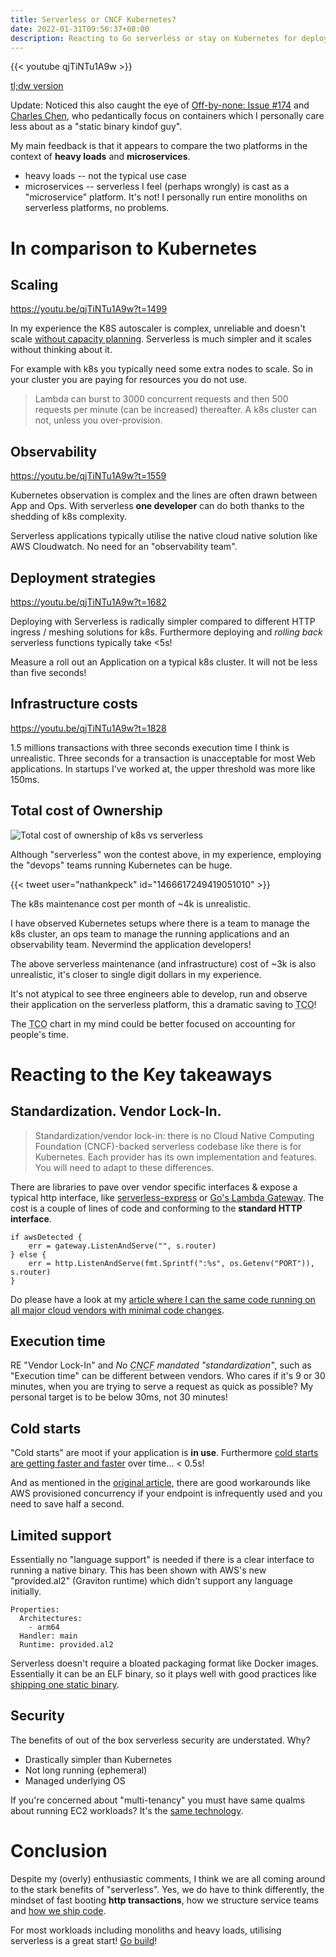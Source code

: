 ```yaml
---
title: Serverless or CNCF Kubernetes?
date: 2022-01-31T09:56:37+08:00
description: Reacting to Go serverless or stay on Kubernetes for deploying microservices?
---
```


{{< youtube qjTiNTu1A9w >}}

[tl;dw version](https://m.economictimes.com/tech/technology/thoughtworks-xconf-tech-talk-series-serverless-vs-kubernetes-when-deploying-microservices/amp_articleshow/89085544.cms)

Update: Noticed this also caught the eye of [Off-by-none: Issue #174](https://offbynone.io/issues/174/) and [Charles Chen](https://chrlschn.medium.com/thoughtworks-misses-the-mark-re-serverless-vs-kubernetes-9901d1b0f0c6), who pedantically focus on containers which I personally care less about as a "static binary kindof guy".

My main feedback is that it appears to compare the two platforms in the context
of **heavy loads** and **microservices**.

- heavy loads -- not the typical use case
- microservices -- serverless I feel (perhaps wrongly) is cast as a
  "microservice" platform. It's not! I personally run entire monoliths on
  serverless platforms, no problems.

# In comparison to Kubernetes

## Scaling

https://youtu.be/qjTiNTu1A9w?t=1499

In my experience the K8S autoscaler is complex, unreliable and doesn't scale
[without capacity planning](https://youtu.be/qjTiNTu1A9w?t=1863). Serverless is
much simpler and it scales without thinking about it.

For example with k8s you typically need some extra nodes to scale. So in your
cluster you are paying for resources you do not use.

> Lambda can burst to 3000 concurrent requests and then 500 requests per minute
> (can be increased) thereafter. A k8s cluster can not, unless you
> over-provision.

## Observability

https://youtu.be/qjTiNTu1A9w?t=1559

Kubernetes observation is complex and the lines are often drawn between App and
Ops. With serverless **one developer** can do both thanks to the shedding of
k8s complexity.

Serverless applications typically utilise the native cloud native solution
like AWS Cloudwatch. No need for an "observability team".

## Deployment strategies

https://youtu.be/qjTiNTu1A9w?t=1682

Deploying with Serverless is radically simpler compared to different HTTP
ingress / meshing solutions for k8s. Furthermore deploying and _rolling back_ serverless
functions typically take <5s!

Measure a roll out an Application on a typical k8s cluster. It will not be less
than five seconds!

## Infrastructure costs

https://youtu.be/qjTiNTu1A9w?t=1828

1.5 millions transactions with three seconds execution time I think is
unrealistic. Three seconds for a transaction is unacceptable for most Web
applications. In startups I've worked at, the upper threshold was more like
150ms.

## Total cost of Ownership

<img src="https://s.natalian.org/2022-01-31/tco.png" alt="Total cost of ownership of k8s vs serverless">

Although "serverless" won the contest above, in my experience, employing the
"devops" teams running Kubernetes can be huge.

{{< tweet user="nathankpeck" id="1466617249419051010" >}}

The k8s maintenance cost per month of ~4k is unrealistic.

I have observed Kubernetes setups where there is a team to manage the k8s
cluster, an ops team to manage the running applications and an observability
team. Nevermind the application developers!

The above serverless maintenance (and infrastructure) cost of ~3k is also
unrealistic, it's closer to single digit dollars in my experience.

It's not atypical to see three engineers able to develop, run and observe their
application on the serverless platform, this a dramatic saving to <abbr
title="Total Cost of Ownership">TCO</abbr>!

The <abbr title="Total Cost of Ownership">TCO</abbr> chart in my mind could be
better focused on accounting for people's time.

# Reacting to the Key takeaways

## Standardization. Vendor Lock-In.

> Standardization/vendor lock-in: there is no Cloud Native Computing Foundation
> (CNCF)-backed serverless codebase like there is for Kubernetes. Each provider
> has its own implementation and features. You will need to adapt to these
> differences.

There are libraries to pave over vendor specific interfaces & expose a typical
http interface, like
[serverless-express](https://www.npmjs.com/package/serverless-express) or [Go's
Lambda Gateway](https://github.com/apex/gateway/). The cost is a couple of
lines of code and conforming to the **standard HTTP interface**.

    if awsDetected {
    	err = gateway.ListenAndServe("", s.router)
    } else {
    	err = http.ListenAndServe(fmt.Sprintf(":%s", os.Getenv("PORT")), s.router)
    }

Do please have a look at my [article where I can the same code running on all major cloud vendors with minimal code changes](https://dabase.com/blog/2020/serverless-speed/).

## Execution time

RE "Vendor Lock-In" and _No <abbr title="Cloud Native Computing Foundation">CNCF</abbr> mandated
"standardization"_, such as "Execution time" can be different between vendors. Who
cares if it's 9 or 30 minutes, when you are trying to serve a request as quick
as possible? My personal target is to be below 30ms, not 30 minutes!

## Cold starts

"Cold starts" are moot if your application is **in use**. Furthermore [cold
starts are getting faster and
faster](https://dabase.com/blog/2021/multi-cloud-serverless/) over time... < 0.5s!

And as mentioned in the [original
article](https://m.economictimes.com/tech/technology/thoughtworks-xconf-tech-talk-series-serverless-vs-kubernetes-when-deploying-microservices/amp_articleshow/89085544.cms),
there are good workarounds like AWS provisioned concurrency if your endpoint is
infrequently used and you need to save half a second.

## Limited support

Essentially no "language support" is needed if there is a clear interface to
running a native binary. This has been shown with AWS's new "provided.al2"
(Graviton runtime) which didn't support any language initially.

    Properties:
      Architectures:
        - arm64
      Handler: main
      Runtime: provided.al2

Serverless doesn't require a bloated packaging format like Docker images.
Essentially it can be an ELF binary, so it plays well with good practices
like [shipping one static binary](https://youtu.be/daPIjh2W1Qw).

## Security

The benefits of out of the box serverless security are understated. Why?

- Drastically simpler than Kubernetes
- Not long running (ephemeral)
- Managed underlying OS

If you're concerned about "multi-tenancy" you must have same qualms about
running EC2 workloads? It's the [same
technology](https://firecracker-microvm.github.io/).

# Conclusion

Despite my (overly) enthusiastic comments, I think we are all coming around to
the stark benefits of "serverless". Yes, we do have to think differently, the
mindset of fast booting **http transactions**, how we structure service
teams and [how we ship code](https://dabase.com/blog/2021/java-vs-go-load-test/).

For most workloads including monoliths and heavy loads, utilising serverless is
a great start! [Go build](https://github.com/kaihendry/go-web-dynamo-starter)!
